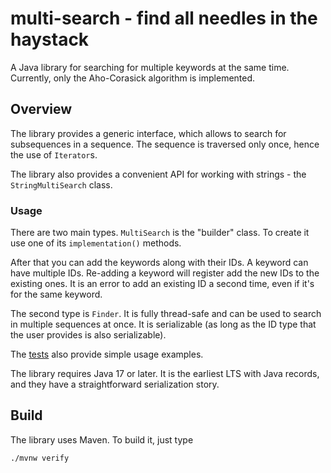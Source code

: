 # multi-search - find all needles in the haystack
A Java library for searching for multiple keywords at the same time. Currently, only the Aho-Corasick algorithm is
implemented.

## Overview

The library provides a generic interface, which allows to search for subsequences in a sequence. The sequence is
traversed only once, hence the use of `Iterator`s.

The library also provides a convenient API for working with strings - the `StringMultiSearch` class.

### Usage

There are two main types. `MultiSearch` is the "builder" class. To create it use one of its `implementation()` methods.

After that you can add the keywords along with their IDs. A keyword can have multiple IDs. Re-adding a keyword will
register add the new IDs to the existing ones. It is an error to add an existing ID a second time, even if it's for the
same keyword.

The second type is `Finder`. It is fully thread-safe and can be used to search in multiple sequences at once. It is
serializable (as long as the ID type that the user provides is also serializable). 

The [tests](src/test/java/com/github/itoshkov/multisearch/MultiSearchTest.java) also provide simple usage examples. 

The library requires Java 17 or later. It is the earliest LTS with Java records, and they have a straightforward
serialization story.

## Build

The library uses Maven. To build it, just type

```shell
./mvnw verify
```
